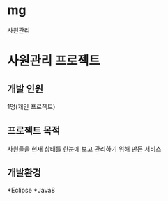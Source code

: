 # mg
사원관리

# 사원관리 프로젝트

## 개발 인원
1명(개인 프로젝트)


## 프로젝트 목적
사원들을 현재 상태를 한눈에 보고 관리하기 위해 만든 서비스


## 개발환경
*Eclipse
*Java8
